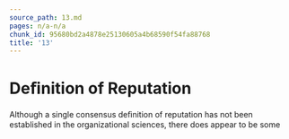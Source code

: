 ```yaml
---
source_path: 13.md
pages: n/a-n/a
chunk_id: 95680bd2a4878e25130605a4b68590f54fa88768
title: '13'
---
```

# Deﬁnition of Reputation

Although a single consensus deﬁnition of reputation has not been established in the organizational sciences, there does appear to be some
